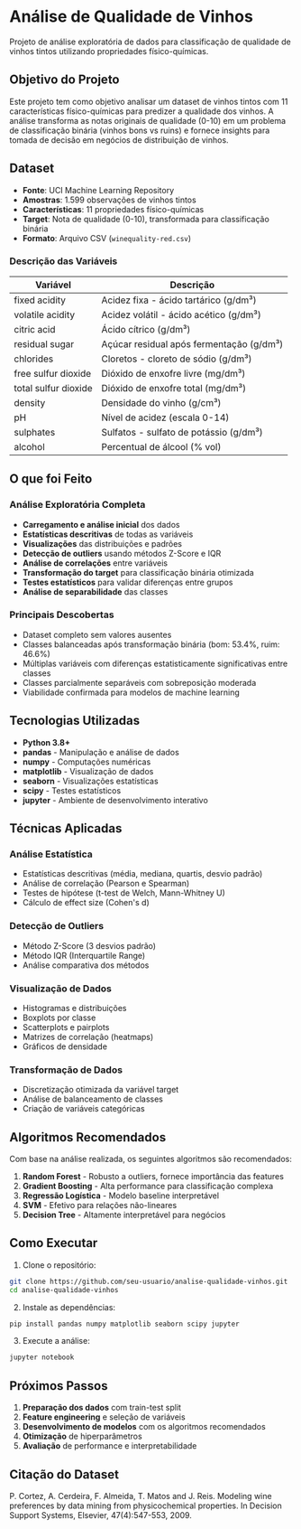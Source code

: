 # Análise de Qualidade de Vinhos

Projeto de análise exploratória de dados para classificação de qualidade de vinhos tintos utilizando propriedades físico-químicas.

## Objetivo do Projeto

Este projeto tem como objetivo analisar um dataset de vinhos tintos com 11 características físico-químicas para predizer a qualidade dos vinhos. A análise transforma as notas originais de qualidade (0-10) em um problema de classificação binária (vinhos bons vs ruins) e fornece insights para tomada de decisão em negócios de distribuição de vinhos.

## Dataset

- **Fonte**: UCI Machine Learning Repository
- **Amostras**: 1.599 observações de vinhos tintos
- **Características**: 11 propriedades físico-químicas
- **Target**: Nota de qualidade (0-10), transformada para classificação binária
- **Formato**: Arquivo CSV (`winequality-red.csv`)

### Descrição das Variáveis

| Variável | Descrição |
|----------|-----------|
| fixed acidity | Acidez fixa - ácido tartárico (g/dm³) |
| volatile acidity | Acidez volátil - ácido acético (g/dm³) |
| citric acid | Ácido cítrico (g/dm³) |
| residual sugar | Açúcar residual após fermentação (g/dm³) |
| chlorides | Cloretos - cloreto de sódio (g/dm³) |
| free sulfur dioxide | Dióxido de enxofre livre (mg/dm³) |
| total sulfur dioxide | Dióxido de enxofre total (mg/dm³) |
| density | Densidade do vinho (g/cm³) |
| pH | Nível de acidez (escala 0-14) |
| sulphates | Sulfatos - sulfato de potássio (g/dm³) |
| alcohol | Percentual de álcool (% vol) |

## O que foi Feito

### Análise Exploratória Completa
- **Carregamento e análise inicial** dos dados
- **Estatísticas descritivas** de todas as variáveis
- **Visualizações** das distribuições e padrões
- **Detecção de outliers** usando métodos Z-Score e IQR
- **Análise de correlações** entre variáveis
- **Transformação do target** para classificação binária otimizada
- **Testes estatísticos** para validar diferenças entre grupos
- **Análise de separabilidade** das classes

### Principais Descobertas
- Dataset completo sem valores ausentes
- Classes balanceadas após transformação binária (bom: 53.4%, ruim: 46.6%)
- Múltiplas variáveis com diferenças estatisticamente significativas entre classes
- Classes parcialmente separáveis com sobreposição moderada
- Viabilidade confirmada para modelos de machine learning

## Tecnologias Utilizadas

- **Python 3.8+**
- **pandas** - Manipulação e análise de dados
- **numpy** - Computações numéricas
- **matplotlib** - Visualização de dados
- **seaborn** - Visualizações estatísticas
- **scipy** - Testes estatísticos
- **jupyter** - Ambiente de desenvolvimento interativo

## Técnicas Aplicadas

### Análise Estatística
- Estatísticas descritivas (média, mediana, quartis, desvio padrão)
- Análise de correlação (Pearson e Spearman)
- Testes de hipótese (t-test de Welch, Mann-Whitney U)
- Cálculo de effect size (Cohen's d)

### Detecção de Outliers
- Método Z-Score (3 desvios padrão)
- Método IQR (Interquartile Range)
- Análise comparativa dos métodos

### Visualização de Dados
- Histogramas e distribuições
- Boxplots por classe
- Scatterplots e pairplots
- Matrizes de correlação (heatmaps)
- Gráficos de densidade

### Transformação de Dados
- Discretização otimizada da variável target
- Análise de balanceamento de classes
- Criação de variáveis categóricas

## Algoritmos Recomendados

Com base na análise realizada, os seguintes algoritmos são recomendados:

1. **Random Forest** - Robusto a outliers, fornece importância das features
2. **Gradient Boosting** - Alta performance para classificação complexa
3. **Regressão Logística** - Modelo baseline interpretável
4. **SVM** - Efetivo para relações não-lineares
5. **Decision Tree** - Altamente interpretável para negócios

## Como Executar

1. Clone o repositório:
```bash
git clone https://github.com/seu-usuario/analise-qualidade-vinhos.git
cd analise-qualidade-vinhos
```

2. Instale as dependências:
```bash
pip install pandas numpy matplotlib seaborn scipy jupyter
```

3. Execute a análise:
```bash
jupyter notebook
```

## Próximos Passos

1. **Preparação dos dados** com train-test split
2. **Feature engineering** e seleção de variáveis
3. **Desenvolvimento de modelos** com os algoritmos recomendados
4. **Otimização** de hiperparâmetros
5. **Avaliação** de performance e interpretabilidade

## Citação do Dataset

P. Cortez, A. Cerdeira, F. Almeida, T. Matos and J. Reis. Modeling wine preferences by data mining from physicochemical properties. In Decision Support Systems, Elsevier, 47(4):547-553, 2009.
